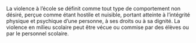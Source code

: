 La violence à l’école se définit comme tout type de comportement non désiré, perçue comme étant hostile et nuisible, portant atteinte à l’intégrité physique et psychique d’une personne, à ses droits ou à sa dignité. La violence en milieu scolaire peut être vécue ou commise par des élèves ou par le personnel scolaire.